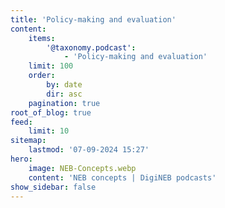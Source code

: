 ```yaml
---
title: 'Policy-making and evaluation'
content:
    items:
        '@taxonomy.podcast':
            - 'Policy-making and evaluation'
    limit: 100
    order:
        by: date
        dir: asc
    pagination: true
root_of_blog: true
feed:
    limit: 10
sitemap:
    lastmod: '07-09-2024 15:27'
hero:
    image: NEB-Concepts.webp
    content: 'NEB concepts | DigiNEB podcasts'
show_sidebar: false
---
```


